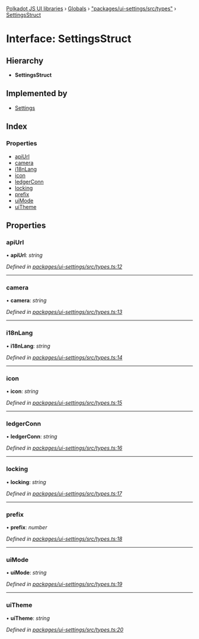 [Polkadot JS UI libraries](../README.md) › [Globals](../globals.md) › ["packages/ui-settings/src/types"](../modules/_packages_ui_settings_src_types_.md) › [SettingsStruct](_packages_ui_settings_src_types_.settingsstruct.md)

# Interface: SettingsStruct

## Hierarchy

* **SettingsStruct**

## Implemented by

* [Settings](../classes/_packages_ui_settings_src_settings_.settings.md)

## Index

### Properties

* [apiUrl](_packages_ui_settings_src_types_.settingsstruct.md#apiurl)
* [camera](_packages_ui_settings_src_types_.settingsstruct.md#camera)
* [i18nLang](_packages_ui_settings_src_types_.settingsstruct.md#i18nlang)
* [icon](_packages_ui_settings_src_types_.settingsstruct.md#icon)
* [ledgerConn](_packages_ui_settings_src_types_.settingsstruct.md#ledgerconn)
* [locking](_packages_ui_settings_src_types_.settingsstruct.md#locking)
* [prefix](_packages_ui_settings_src_types_.settingsstruct.md#prefix)
* [uiMode](_packages_ui_settings_src_types_.settingsstruct.md#uimode)
* [uiTheme](_packages_ui_settings_src_types_.settingsstruct.md#uitheme)

## Properties

###  apiUrl

• **apiUrl**: *string*

*Defined in [packages/ui-settings/src/types.ts:12](https://github.com/polkadot-js/ui/blob/262b8ad7/packages/ui-settings/src/types.ts#L12)*

___

###  camera

• **camera**: *string*

*Defined in [packages/ui-settings/src/types.ts:13](https://github.com/polkadot-js/ui/blob/262b8ad7/packages/ui-settings/src/types.ts#L13)*

___

###  i18nLang

• **i18nLang**: *string*

*Defined in [packages/ui-settings/src/types.ts:14](https://github.com/polkadot-js/ui/blob/262b8ad7/packages/ui-settings/src/types.ts#L14)*

___

###  icon

• **icon**: *string*

*Defined in [packages/ui-settings/src/types.ts:15](https://github.com/polkadot-js/ui/blob/262b8ad7/packages/ui-settings/src/types.ts#L15)*

___

###  ledgerConn

• **ledgerConn**: *string*

*Defined in [packages/ui-settings/src/types.ts:16](https://github.com/polkadot-js/ui/blob/262b8ad7/packages/ui-settings/src/types.ts#L16)*

___

###  locking

• **locking**: *string*

*Defined in [packages/ui-settings/src/types.ts:17](https://github.com/polkadot-js/ui/blob/262b8ad7/packages/ui-settings/src/types.ts#L17)*

___

###  prefix

• **prefix**: *number*

*Defined in [packages/ui-settings/src/types.ts:18](https://github.com/polkadot-js/ui/blob/262b8ad7/packages/ui-settings/src/types.ts#L18)*

___

###  uiMode

• **uiMode**: *string*

*Defined in [packages/ui-settings/src/types.ts:19](https://github.com/polkadot-js/ui/blob/262b8ad7/packages/ui-settings/src/types.ts#L19)*

___

###  uiTheme

• **uiTheme**: *string*

*Defined in [packages/ui-settings/src/types.ts:20](https://github.com/polkadot-js/ui/blob/262b8ad7/packages/ui-settings/src/types.ts#L20)*
